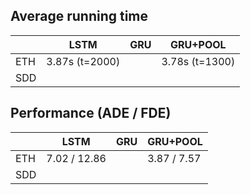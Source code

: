 ## Average running time
|     | LSTM          | GRU | GRU+POOL      |
|-----|---------------|-----|---------------|
| ETH | 3.87s (t=2000) |     | 3.78s (t=1300) |
| SDD |               |     |               |
 

## Performance (ADE / FDE)
|     | LSTM       | GRU | GRU+POOL  |
|-----|------------|-----|-----------|
| ETH | 7.02 / 12.86 |     | 3.87 / 7.57 |
| SDD |            |     |           |  

